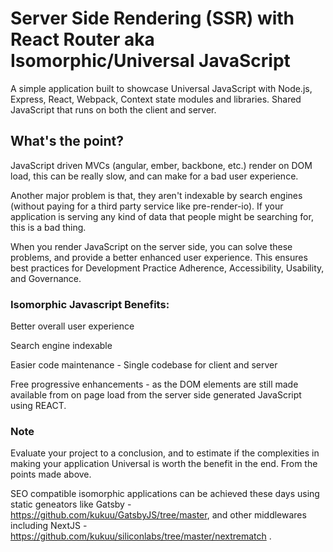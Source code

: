 # Server Side Rendering (SSR) with React Router aka Isomorphic/Universal  JavaScript

A simple application built to showcase Universal JavaScript with Node.js, Express, React, Webpack, Context state modules and libraries. Shared JavaScript that runs on both the client and server.

## What's the point?

JavaScript driven MVCs (angular, ember, backbone, etc.) render on DOM load, this can be really slow, and can make for a bad user experience.

Another major problem is that, they aren't indexable by search engines (without paying for a third party service like pre-render-io). If your application is serving any kind of data that people might be searching for, this is a bad thing.

When you render JavaScript on the server side, you can solve these problems, and provide a better enhanced user experience.  This ensures best practices for Development Practice Adherence, Accessibility, Usability, and Governance.

###  Isomorphic Javascript Benefits:

Better overall user experience

Search engine indexable

Easier code maintenance - Single codebase for client and server

Free progressive enhancements - as the DOM elements are still made available from  on page load from the server side generated JavaScript using REACT.

### Note 
Evaluate your project to a conclusion, and  to estimate if the complexities in making your application Universal is worth the benefit in the end. From the points made above.

SEO compatible isomorphic applications can be achieved these days using static geneators like Gatsby - https://github.com/kukuu/GatsbyJS/tree/master, and other middlewares including NextJS - https://github.com/kukuu/siliconlabs/tree/master/nextrematch .




